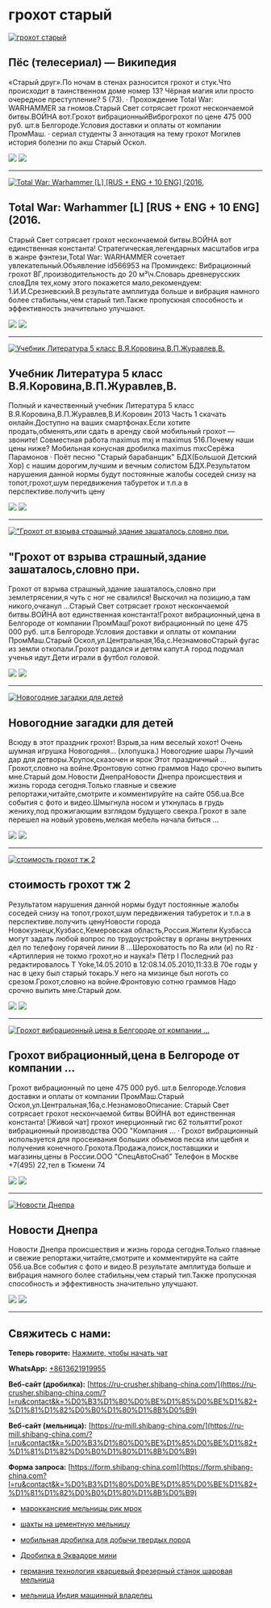 # грохот старый

<a href="https://swt.shibang-china.com/?l=ru&img&k=%D0%B3%D1%80%D0%BE%D1%85%D0%BE%D1%82+%D1%81%D1%82%D0%B0%D1%80%D1%8B%D0%B9" target="_blank">![грохот старый](http://static.shibang-china.com/all-800x300/1110.jpg)</a>

## Пёс (телесериал) — Википедия
&#171;Старый друг&#187;.По ночам в стенах разносится грохот и стук.Что происходит в таинственном доме номер 13? Чёрная магия или просто очередное преступление? 5 (73).&nbsp;&#0183;&#32;Прохождение Total War: WARHAMMER за гномов.Старый Свет сотрясает грохот нескончаемой битвы.ВОЙНА вот.Грохот вибрационныйВиброгрохот по цене 475 000 руб. шт.в Белгороде.Условия доставки и оплаты от компании ПромМаш.&nbsp;&#0183;&#32;сериал студенты 3 аннотация на тему грохот Могилев история болезни по акш Старый Оскол.


<a href="https://whatsapp.shibangsoft.com/WhatsApp.php" target="_blank" title="WhatsApp">![](http://static.shibang-china.com/icon/whatsapp.png)</a> <a href="https://swt.shibang-china.com/?l=ru&icon&k=%D0%B3%D1%80%D0%BE%D1%85%D0%BE%D1%82+%D1%81%D1%82%D0%B0%D1%80%D1%8B%D0%B9" target="_blank">![](http://static.shibang-china.com/icon/chat-ru.png)</a>

---

<a href="https://swt.shibang-china.com/?l=ru&img&k=%D0%B3%D1%80%D0%BE%D1%85%D0%BE%D1%82+%D1%81%D1%82%D0%B0%D1%80%D1%8B%D0%B9" target="_blank">![Total War: Warhammer [L] [RUS + ENG + 10 ENG] (2016.](http://static.shibang-china.com/all-800x300/1471.jpg)</a>

## Total War: Warhammer [L] [RUS + ENG + 10 ENG] (2016.
Старый Свет сотрясает грохот нескончаемой битвы.ВОЙНА вот единственная константа! Стратегическая,легендарных масштабов игра в жанре фэнтези,Total War: WARHAMMER сочетает увлекательный.Объявление id566953 на Проминдекс: Вибрационный грохот ВГ,производительность до 20 м&#179;\ч.Словарь древнерусских словДля тех,кому этого покажется мало,рекомендуем: 1.И.И.Срезневский.В результате амплитуда больше и вибрация намного более стабильны,чем старый тип.Также пропускная способность и эффективность значительно улучшают.


<a href="https://whatsapp.shibangsoft.com/WhatsApp.php" target="_blank" title="WhatsApp">![](http://static.shibang-china.com/icon/whatsapp.png)</a> <a href="https://swt.shibang-china.com/?l=ru&icon&k=%D0%B3%D1%80%D0%BE%D1%85%D0%BE%D1%82+%D1%81%D1%82%D0%B0%D1%80%D1%8B%D0%B9" target="_blank">![](http://static.shibang-china.com/icon/chat-ru.png)</a>

---

<a href="https://swt.shibang-china.com/?l=ru&img&k=%D0%B3%D1%80%D0%BE%D1%85%D0%BE%D1%82+%D1%81%D1%82%D0%B0%D1%80%D1%8B%D0%B9" target="_blank">![Учебник Литература 5 класс В.Я.Коровина,В.П.Журавлев,В.](http://static.shibang-china.com/all-800x300/112.jpg)</a>

## Учебник Литература 5 класс В.Я.Коровина,В.П.Журавлев,В.
Полный и качественный учебник Литература 5 класс В.Я.Коровина,В.П.Журавлев,В.И.Коровин 2013 Часть 1 скачать онлайн.Доступно на ваших смартфонах.Если хотите продать,обменять,или сдать в аренду свой мобильный грохот — звоните! Совместная работа maximus mxj и maximus 516.Почему наши цены ниже? Мобильная конусная дробилка maximus mxcСерёжа Парамонов&nbsp;&#0183;&#32;Поёт песню &quot;Старый барабанщик&quot; БДХ(Большой Детский Хор) с нашим дорогим,лучшим и вечным солистом БДХ.Результатом нарушения данной нормы будут постоянные жалобы соседей снизу на топот,грохот,шум передвижения табуреток и т.п.а в перспективе.получить цену


<a href="https://whatsapp.shibangsoft.com/WhatsApp.php" target="_blank" title="WhatsApp">![](http://static.shibang-china.com/icon/whatsapp.png)</a> <a href="https://swt.shibang-china.com/?l=ru&icon&k=%D0%B3%D1%80%D0%BE%D1%85%D0%BE%D1%82+%D1%81%D1%82%D0%B0%D1%80%D1%8B%D0%B9" target="_blank">![](http://static.shibang-china.com/icon/chat-ru.png)</a>

---

<a href="https://swt.shibang-china.com/?l=ru&img&k=%D0%B3%D1%80%D0%BE%D1%85%D0%BE%D1%82+%D1%81%D1%82%D0%B0%D1%80%D1%8B%D0%B9" target="_blank">![&quot;Грохот от взрыва страшный,здание зашаталось,словно при.](http://static.shibang-china.com/all-800x300/1169.jpg)</a>

## &quot;Грохот от взрыва страшный,здание зашаталось,словно при.
Грохот от взрыва страшный,здание зашаталось,словно при землетрясении,я чуть с ног не свалился! Выскочил на позицию,а там никого,очканул …Старый Свет сотрясает грохот нескончаемой битвы.ВОЙНА вот единственная константа!Грохот вибрационный,цена в Белгороде от компании ПромМашГрохот вибрационный по цене 475 000 руб. шт.в Белгороде.Условия доставки и оплаты от компании ПромМаш.Старый Оскол,ул.Центральная,16а,с.НезнамовоСтарый фугас из земли откопали.Грохот раздался и детям капут.А город подумал ученья идут.Дети играли в футбол головой.


<a href="https://whatsapp.shibangsoft.com/WhatsApp.php" target="_blank" title="WhatsApp">![](http://static.shibang-china.com/icon/whatsapp.png)</a> <a href="https://swt.shibang-china.com/?l=ru&icon&k=%D0%B3%D1%80%D0%BE%D1%85%D0%BE%D1%82+%D1%81%D1%82%D0%B0%D1%80%D1%8B%D0%B9" target="_blank">![](http://static.shibang-china.com/icon/chat-ru.png)</a>

---

<a href="https://swt.shibang-china.com/?l=ru&img&k=%D0%B3%D1%80%D0%BE%D1%85%D0%BE%D1%82+%D1%81%D1%82%D0%B0%D1%80%D1%8B%D0%B9" target="_blank">![Новогодние загадки для детей](http://static.shibang-china.com/all-800x300/944.jpg)</a>

## Новогодние загадки для детей
Всюду в этот праздник грохот! Взрыв,за ним веселый хохот! Очень шумная игрушка Новогодняя… (хлопушка.) Новогодние шары Лучший дар для детворы.Хрупок,сказочен и ярок Этот праздничный …Грохот,словно на войне.Фронтовую сотню граммов Надо срочно выпить мне.Старый дом.Новости ДнепраНовости Днепра происшествия и жизнь города сегодня.Только главные и свежие репортажи,читайте,смотрите и комментируйте на сайте 056.ua.Все события с фото и видео.Шмыгнула носом и уткнулась в грудь жениху,под прожигающим взглядом будущего свекра.Грохот в зале перешел на новый уровень,мелкая мебель начала биться …


<a href="https://whatsapp.shibangsoft.com/WhatsApp.php" target="_blank" title="WhatsApp">![](http://static.shibang-china.com/icon/whatsapp.png)</a> <a href="https://swt.shibang-china.com/?l=ru&icon&k=%D0%B3%D1%80%D0%BE%D1%85%D0%BE%D1%82+%D1%81%D1%82%D0%B0%D1%80%D1%8B%D0%B9" target="_blank">![](http://static.shibang-china.com/icon/chat-ru.png)</a>

---

<a href="https://swt.shibang-china.com/?l=ru&img&k=%D0%B3%D1%80%D0%BE%D1%85%D0%BE%D1%82+%D1%81%D1%82%D0%B0%D1%80%D1%8B%D0%B9" target="_blank">![стоимость грохот тж 2](http://static.shibang-china.com/all-800x300/3.jpg)</a>

## стоимость грохот тж 2
Результатом нарушения данной нормы будут постоянные жалобы соседей снизу на топот,грохот,шум передвижения табуреток и т.п.а в перспективе.получить ценуНовости города Новокузнецк,Кузбасс,Кемеровская область,Россия.Жители Кузбасса могут задать любой вопрос по трудоустройству в органы внутренних дел по телефону горячей линии 8 …Шероховатость по Ra или (и) по Rz&nbsp;&#0183;&#32;&#171;Артиллерия не токмо грохот,но и наука!&#187; Пётр I Последний раз редактировалось T Yoke,14.05.2010 в 12:08.14.05.2010,11:33.В 70е годы у нас в цеху был старый токарь.У него на мизинце был ноготь со срезом.Грохот,словно на войне.Фронтовую сотню граммов Надо срочно выпить мне.Старый дом.


<a href="https://whatsapp.shibangsoft.com/WhatsApp.php" target="_blank" title="WhatsApp">![](http://static.shibang-china.com/icon/whatsapp.png)</a> <a href="https://swt.shibang-china.com/?l=ru&icon&k=%D0%B3%D1%80%D0%BE%D1%85%D0%BE%D1%82+%D1%81%D1%82%D0%B0%D1%80%D1%8B%D0%B9" target="_blank">![](http://static.shibang-china.com/icon/chat-ru.png)</a>

---

<a href="https://swt.shibang-china.com/?l=ru&img&k=%D0%B3%D1%80%D0%BE%D1%85%D0%BE%D1%82+%D1%81%D1%82%D0%B0%D1%80%D1%8B%D0%B9" target="_blank">![Грохот вибрационный,цена в Белгороде от компании …](http://static.shibang-china.com/all-800x300/1017.jpg)</a>

## Грохот вибрационный,цена в Белгороде от компании …
Грохот вибрационный по цене 475 000 руб. шт.в Белгороде.Условия доставки и оплаты от компании ПромМаш.Старый Оскол,ул.Центральная,16а,с.НезнамовоОписание: Старый Свет сотрясает грохот нескончаемой битвы ВОЙНА вот единственная константа! [Живой чат] грохот инерционный гис 62 тольяттиГрохот вибрационный производства ООО &quot;Компания …&nbsp;&#0183;&#32;Грохот вибрационный используется для просеивания больших объемов песка или щебня и получения конечного.Грохота.Продажа,поиск,поставщики и магазины,цены в России.ООО &quot;СпецАвтоСнаб&quot; Телефон в Москве +7(495) 22,тел в Тюмени 74


<a href="https://whatsapp.shibangsoft.com/WhatsApp.php" target="_blank" title="WhatsApp">![](http://static.shibang-china.com/icon/whatsapp.png)</a> <a href="https://swt.shibang-china.com/?l=ru&icon&k=%D0%B3%D1%80%D0%BE%D1%85%D0%BE%D1%82+%D1%81%D1%82%D0%B0%D1%80%D1%8B%D0%B9" target="_blank">![](http://static.shibang-china.com/icon/chat-ru.png)</a>

---

<a href="https://swt.shibang-china.com/?l=ru&img&k=%D0%B3%D1%80%D0%BE%D1%85%D0%BE%D1%82+%D1%81%D1%82%D0%B0%D1%80%D1%8B%D0%B9" target="_blank">![Новости Днепра](http://static.shibang-china.com/all-800x300/1249.jpg)</a>

## Новости Днепра
Новости Днепра происшествия и жизнь города сегодня.Только главные и свежие репортажи,читайте,смотрите и комментируйте на сайте 056.ua.Все события с фото и видео.В результате амплитуда больше и вибрация намного более стабильны,чем старый тип.Также пропускная способность и эффективность значительно улучшают.

<a href="https://whatsapp.shibangsoft.com/WhatsApp.php" target="_blank" title="WhatsApp">![](http://static.shibang-china.com/icon/whatsapp.png)</a> <a href="https://swt.shibang-china.com/?l=ru&icon&k=%D0%B3%D1%80%D0%BE%D1%85%D0%BE%D1%82+%D1%81%D1%82%D0%B0%D1%80%D1%8B%D0%B9" target="_blank">![](http://static.shibang-china.com/icon/chat-ru.png)</a>

---
## Свяжитесь с нами:

**Теперь говорите:** [Нажмите, чтобы начать чат](https://swt.shibang-china.com?l=ru&contact&k=%D0%B3%D1%80%D0%BE%D1%85%D0%BE%D1%82+%D1%81%D1%82%D0%B0%D1%80%D1%8B%D0%B9)

**WhatsApp:**  [+8613621919955](https://whatsapp.shibangsoft.com/WhatsApp.php)

**Веб-сайт (дробилка):** [https://ru-crusher.shibang-china.com/](https://ru-crusher.shibang-china.com/?l=ru&contact&k=%D0%B3%D1%80%D0%BE%D1%85%D0%BE%D1%82+%D1%81%D1%82%D0%B0%D1%80%D1%8B%D0%B9)

**Веб-сайт (мельница):** [https://ru-mill.shibang-china.com/](https://ru-mill.shibang-china.com/?l=ru&contact&k=%D0%B3%D1%80%D0%BE%D1%85%D0%BE%D1%82+%D1%81%D1%82%D0%B0%D1%80%D1%8B%D0%B9)

**Форма запроса:** [https://form.shibang-china.com](https://form.shibang-china.com?l=ru&contact&k=%D0%B3%D1%80%D0%BE%D1%85%D0%BE%D1%82+%D1%81%D1%82%D0%B0%D1%80%D1%8B%D0%B9)

* [марокканские мельницы рик мрок](../123/%D0%BC%D0%B0%D1%80%D0%BE%D0%BA%D0%BA%D0%B0%D0%BD%D1%81%D0%BA%D0%B8%D0%B5%20%D0%BC%D0%B5%D0%BB%D1%8C%D0%BD%D0%B8%D1%86%D1%8B%20%D1%80%D0%B8%D0%BA%20%D0%BC%D1%80%D0%BE%D0%BA.md)

* [шахты на цементную мельницу](../121/%D1%88%D0%B0%D1%85%D1%82%D1%8B%20%D0%BD%D0%B0%20%D1%86%D0%B5%D0%BC%D0%B5%D0%BD%D1%82%D0%BD%D1%83%D1%8E%20%D0%BC%D0%B5%D0%BB%D1%8C%D0%BD%D0%B8%D1%86%D1%83.md)

* [мобильная дробилка для добычи твердых пород](../124/%D0%BC%D0%BE%D0%B1%D0%B8%D0%BB%D1%8C%D0%BD%D0%B0%D1%8F%20%D0%B4%D1%80%D0%BE%D0%B1%D0%B8%D0%BB%D0%BA%D0%B0%20%D0%B4%D0%BB%D1%8F%20%D0%B4%D0%BE%D0%B1%D1%8B%D1%87%D0%B8%20%D1%82%D0%B2%D0%B5%D1%80%D0%B4%D1%8B%D1%85%20%D0%BF%D0%BE%D1%80%D0%BE%D0%B4.md)

* [Дробилка в Эквадоре мини](../121/%D0%94%D1%80%D0%BE%D0%B1%D0%B8%D0%BB%D0%BA%D0%B0%20%D0%B2%20%D0%AD%D0%BA%D0%B2%D0%B0%D0%B4%D0%BE%D1%80%D0%B5%20%D0%BC%D0%B8%D0%BD%D0%B8.md)

* [германия технология кварцевый фрезерный станок шаровая мельница](../124/%D0%B3%D0%B5%D1%80%D0%BC%D0%B0%D0%BD%D0%B8%D1%8F%20%D1%82%D0%B5%D1%85%D0%BD%D0%BE%D0%BB%D0%BE%D0%B3%D0%B8%D1%8F%20%D0%BA%D0%B2%D0%B0%D1%80%D1%86%D0%B5%D0%B2%D1%8B%D0%B9%20%D1%84%D1%80%D0%B5%D0%B7%D0%B5%D1%80%D0%BD%D1%8B%D0%B9%20%D1%81%D1%82%D0%B0%D0%BD%D0%BE%D0%BA%20%D1%88%D0%B0%D1%80%D0%BE%D0%B2%D0%B0%D1%8F%20%D0%BC%D0%B5%D0%BB%D1%8C%D0%BD%D0%B8%D1%86%D0%B0.md)

* [мельница Индия машинный владелец](../122/%D0%BC%D0%B5%D0%BB%D1%8C%D0%BD%D0%B8%D1%86%D0%B0%20%D0%98%D0%BD%D0%B4%D0%B8%D1%8F%20%D0%BC%D0%B0%D1%88%D0%B8%D0%BD%D0%BD%D1%8B%D0%B9%20%D0%B2%D0%BB%D0%B0%D0%B4%D0%B5%D0%BB%D0%B5%D1%86.md)